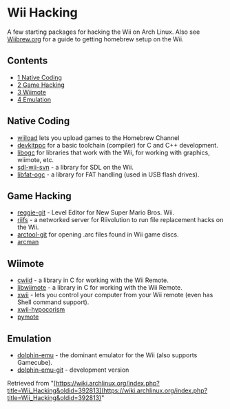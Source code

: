 # Wii Hacking

A few starting packages for hacking the Wii on Arch Linux. Also see [Wiibrew.org](http://wiibrew.org/) for a guide to getting homebrew setup on the Wii.

## Contents

*   [1 Native Coding](#Native_Coding)
*   [2 Game Hacking](#Game_Hacking)
*   [3 Wiimote](#Wiimote)
*   [4 Emulation](#Emulation)

## Native Coding

*   [wiiload](https://aur.archlinux.org/packages/wiiload/) lets you upload games to the Homebrew Channel
*   [devkitppc](https://aur.archlinux.org/packages/devkitppc/) for a basic toolchain (compiler) for C and C++ development.
*   [libogc](https://aur.archlinux.org/packages/libogc/) for libraries that work with the Wii, for working with graphics, wiimote, etc.
*   [sdl-wii-svn](https://aur.archlinux.org/packages/sdl-wii-svn/) - a library for SDL on the Wii.
*   [libfat-ogc](https://aur.archlinux.org/packages/libfat-ogc/) - a library for FAT handling (used in USB flash drives).

## Game Hacking

*   [reggie-git](https://aur.archlinux.org/packages/reggie-git/) - Level Editor for New Super Mario Bros. Wii.
*   [riifs](https://aur.archlinux.org/packages/riifs/) - a networked server for Riivolution to run file replacement hacks on the Wii.
*   [arctool-git](https://aur.archlinux.org/packages/arctool-git/) for opening .arc files found in Wii game discs.
*   [arcman](https://aur.archlinux.org/packages/arcman/)

## Wiimote

*   [cwiid](https://www.archlinux.org/packages/?name=cwiid) - a library in C for working with the Wii Remote.
*   [libwiimote](https://aur.archlinux.org/packages/libwiimote/) - a library in C for working with the Wii Remote.
*   [xwii](https://aur.archlinux.org/packages/xwii/) - lets you control your computer from your Wii remote (even has Shell command support).
*   [xwii-hypocorism](https://aur.archlinux.org/packages/xwii-hypocorism/)
*   [pymote](https://aur.archlinux.org/packages/pymote/)

## Emulation

*   [dolphin-emu](https://www.archlinux.org/packages/?name=dolphin-emu) - the dominant emulator for the Wii (also supports Gamecube).
*   [dolphin-emu-git](https://aur.archlinux.org/packages/dolphin-emu-git/) - development version

Retrieved from "[https://wiki.archlinux.org/index.php?title=Wii_Hacking&oldid=392813](https://wiki.archlinux.org/index.php?title=Wii_Hacking&oldid=392813)"